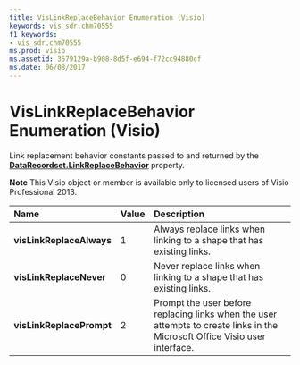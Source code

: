 ```yaml
---
title: VisLinkReplaceBehavior Enumeration (Visio)
keywords: vis_sdr.chm70555
f1_keywords:
- vis_sdr.chm70555
ms.prod: visio
ms.assetid: 3579129a-b908-8d5f-e694-f72cc94880cf
ms.date: 06/08/2017
---
```



# VisLinkReplaceBehavior Enumeration (Visio)

Link replacement behavior constants passed to and returned by the **[DataRecordset.LinkReplaceBehavior](datarecordset-linkreplacebehavior-property-visio.md)** property.


 **Note**  This Visio object or member is available only to licensed users of Visio Professional 2013.



|**Name**|**Value**|**Description**|
|:-----|:-----|:-----|
| **visLinkReplaceAlways**|1|Always replace links when linking to a shape that has existing links.|
| **visLinkReplaceNever**|0|Never replace links when linking to a shape that has existing links.|
| **visLinkReplacePrompt**|2|Prompt the user before replacing links when the user attempts to create links in the Microsoft Office Visio user interface.|

